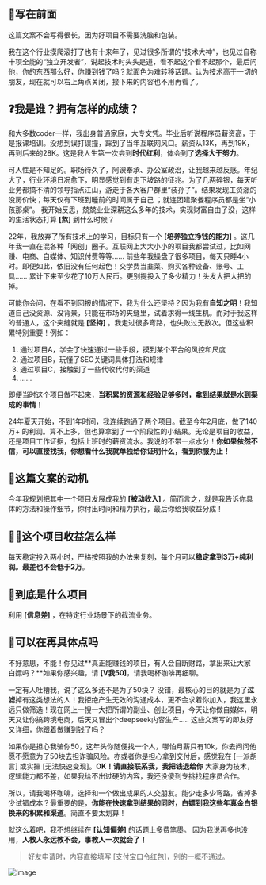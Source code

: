## 👋写在前面

这篇文案不会写得很长，因为好项目不需要洗脑和包装。

我在这个行业摸爬滚打了也有十来年了，见过很多所谓的“技术大神”，也见过自称十项全能的“独立开发者”，说起技术时头头是道，看不起这个看不起那个，最后问他，你的东西那么好，你赚到钱了吗？就面色为难转移话题。认为技术高于一切的朋友，现在就可以右上角点关闭，接下来的内容也不用再看了。


## ❓我是谁？拥有怎样的成绩？

和大多数coder一样，我出身普通家庭，大专文凭。毕业后听说程序员薪资高，于是报课培训。没想到误打误撞，踩到了当年互联网风口。薪资从13K，再到19K，再到后来的28K。这是我人生第一次尝到**时代红利**，体会到了**选择大于努力**。


可人性是不知足的。职场待久了，阿谀奉承、办公室政治，让我越来越反感。年纪大了，行业环境日况愈下，明显感觉到有走下坡路的征兆。为了几两碎银，每天听业务都搞不清的领导指点江山，游走于各大客户群里“装孙子”。结果发现工资涨的没房价快；每天仅有下班到睡前的时间属于自己 ；就连团建聚餐程序员都是坐“小孩那桌”。 我开始反思，兢兢业业深耕这么多年的技术，实现财富自由了没，这样的生活状态打算 **[熬]** 到什么时候？


22年，我放弃了所有技术上的学习，目标只有一个 **[培养独立挣钱的能力]** 。这几年我一直在混各种「网创」圈子。互联网上大大小小的项目我都尝试过，比如网赚、电商、自媒体、知识付费等等...... 前些年我操盘了很多项目，每天只睡4小时。即便如此，依旧没有任何起色！交学费当韭菜、购买各种设备、账号、工具……  累计下来至少花了10万人民币。更别提投入了多少精力！头发大把大把的掉。

可能你会问，在看不到回报的情况下，我为什么还坚持？因为我有**自知之明**！我知道自己没资源、没背景，只能在市场的夹缝里，试着求得一线生机。而对于我这样的普通人，这个夹缝就是 **[坚持]** 。我走过很多弯路，也失败过无数次。但这些积累特别重要！例如：
1. 通过项目A，学会了快速通过一些手段，摸到某个平台的风控和尺度
2. 通过项目B，玩懂了SEO关键词具体打法和规律
3. 通过项目C，接触到了一些代收代付的渠道
4. *……*

即便当时这个项目做不起来，**当积累的资源和经验足够多时，拿到结果就是水到渠成的事情**！


24年夏天开始，不到1年时间，我连续跑通了两个项目。截至今年2月底，做了140万+ 的利润。算不上多，但也算拿到了一个阶段性的小结果。无论是项目的收益，还是项目工作证据，包括上班时的薪资流水。我说的不带一点水分！**你如果依然不信，可以直接找我，你想看什么我就单独给你证明什么，看到你服为止！**


## 📑这篇文案的动机 

今年我规划把其中一个项目发展成我的 **[被动收入]** 。简而言之，就是我告诉你具体的方法和操作细节，你付出时间和精力执行，最后你给我收益分成！

## 👩‍💻这个项目收益怎么样

每天稳定投入两小时，严格按照我的办法来复刻，每个月可以**稳定拿到3万+纯利润。最差也不会低于2万**。

## 🔖到底是什么项目

利用 **[信息差]** ，在特定行业场景下的截流业务。

## 📜可以在再具体点吗

不好意思，不能！你见过**真正能赚钱的项目，有人会自断财路，拿出来让大家白嫖吗？**如果你感兴趣，请 **[V我50]**，请我喝杯咖啡再细聊。


一定有人吐槽我，说了这么多还不是为了50块？ 没错，最核心的目的就是为了**过滤**掉有这类想法的人！我拒绝产生无效的沟通成本，更不会求着你加入，我这里永远只做筛选！现在网上一搜一大把所谓的副业、创业项目，今天让你做自媒体，明天又让你搞跨境电商，后天又冒出个deepseek内容生产…..  这些文案写的即友好又详细，你跟着做赚到钱了吗？


如果你是担心我骗你50，这年头你随便找一个人，哪怕月薪只有10k，你去问问他愿不愿意为了50块去担诈骗风险。亦或者你是担心拿到交付后，感觉我在 [一派胡言] 或实操 [无法快速变现]。**OK！请直接联系我，我把钱退给你** 大家身为技术，逻辑能力都不差，如果我给不出过硬的内容，我还没傻到专挑找程序员合作。


所以，请我喝杯咖啡，选择和一个做出成果的人交朋友。能少走多少弯路，省掉多少试错成本？最重要的是，**你能在快速拿到结果的同时，白嫖到我这些年真金白银换来的积累和渠道**。简直不要太划算！


就这么着吧，我不想继续在 **[认知偏差]** 的话题上多费笔墨。 因为我说再多也没用，**人教人永远教不会，事教人一次就会了！**


> 好友申请时，内容直接填写 [支付宝口令红包]，别的一概不通过。

![image](https://yuanya-i-driven-images.oss-cn-hangzhou.aliyuncs.com/charge/public/uat/202503/383b0f1311374613b08e41d8d231a70b.jpg)
